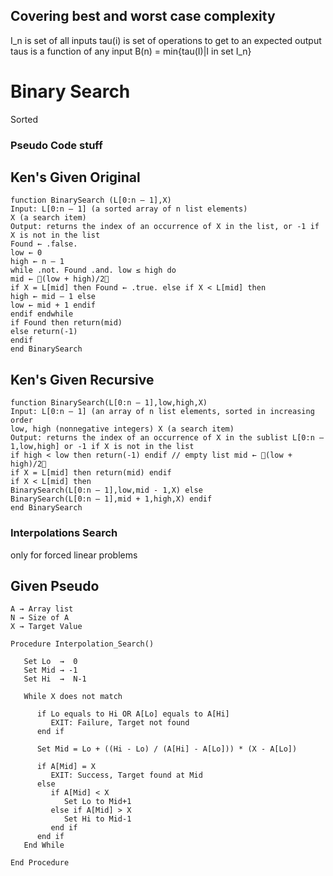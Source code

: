 ## Covering best and worst case complexity
I_n is set of all inputs
tau(i) is set of operations to get to an expected output
taus is a function of any input
B(n) = min{tau(I)|I in set I_n}


# Binary Search
Sorted


### Pseudo Code stuff
## Ken's Given Original
```
function BinarySearch (L[0:n – 1],X)
Input: L[0:n – 1] (a sorted array of n list elements)
X (a search item)
Output: returns the index of an occurrence of X in the list, or -1 if X is not in the list
Found ← .false.
low ← 0
high ← n – 1
while .not. Found .and. low ≤ high do
mid ← 􏰀(low + high)/2􏰁
if X = L[mid] then Found ← .true. else if X < L[mid] then
high ← mid – 1 else
low ← mid + 1 endif
endif endwhile
if Found then return(mid)
else return(-1)
endif
end BinarySearch
```
## Ken's Given Recursive
```
function BinarySearch(L[0:n – 1],low,high,X)
Input: L[0:n – 1] (an array of n list elements, sorted in increasing order
low, high (nonnegative integers) X (a search item)
Output: returns the index of an occurrence of X in the sublist L[0:n – 1,low,high] or -1 if X is not in the list
if high < low then return(-1) endif // empty list mid ← 􏰀(low + high)/2􏰁
if X = L[mid] then return(mid) endif
if X < L[mid] then
BinarySearch(L[0:n – 1],low,mid - 1,X) else
BinarySearch(L[0:n – 1],mid + 1,high,X) endif
end BinarySearch
```

### Interpolations Search


only for forced linear problems 
## Given Pseudo
```
A → Array list
N → Size of A
X → Target Value

Procedure Interpolation_Search()

   Set Lo  →  0
   Set Mid → -1
   Set Hi  →  N-1

   While X does not match

      if Lo equals to Hi OR A[Lo] equals to A[Hi]
         EXIT: Failure, Target not found
      end if

      Set Mid = Lo + ((Hi - Lo) / (A[Hi] - A[Lo])) * (X - A[Lo])

      if A[Mid] = X
         EXIT: Success, Target found at Mid
      else
         if A[Mid] < X
            Set Lo to Mid+1
         else if A[Mid] > X
            Set Hi to Mid-1
         end if
      end if
   End While

End Procedure
```
